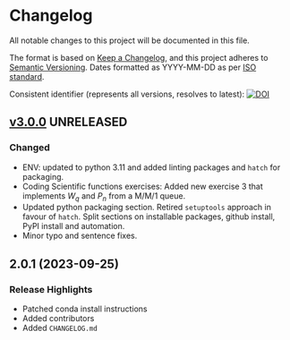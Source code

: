 # Changelog

All notable changes to this project will be documented in this file.

The format is based on [Keep a Changelog](https://keepachangelog.com/en/1.1.0/),
and this project adheres to [Semantic Versioning](https://semver.org/spec/v2.0.0.html). Dates formatted as YYYY-MM-DD as per [ISO standard](https://www.iso.org/iso-8601-date-and-time-format.html).

Consistent identifier (represents all versions, resolves to latest): [![DOI](https://zenodo.org/badge/DOI/10.5281/zenodo.10026326.svg)](https://doi.org/10.5281/zenodo.10026326)

## [v3.0.0]() UNRELEASED

### Changed

* ENV: updated to python 3.11 and added linting packages and `hatch` for packaging.
* Coding Scientific functions exercises: Added new exercise 3 that implements $W_q$ and $P_n$ from a M/M/1 queue.
* Updated python packaging section.  Retired `setuptools` approach in favour of `hatch`. Split sections on installable packages, github install, PyPI install and automation.
* Minor typo and sentence fixes.

###

## 2.0.1 (2023-09-25) 

### Release Highlights

* Patched conda install instructions
* Added contributors
* Added `CHANGELOG.md`
